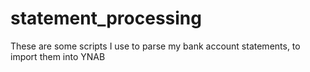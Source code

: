 # statement_processing
These are some scripts I use to parse my bank account statements, to import them into YNAB

